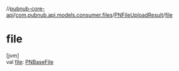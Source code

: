 //[pubnub-core-api](../../../index.md)/[com.pubnub.api.models.consumer.files](../index.md)/[PNFileUploadResult](index.md)/[file](file.md)

# file

[jvm]\
val [file](file.md): [PNBaseFile](../-p-n-base-file/index.md)
